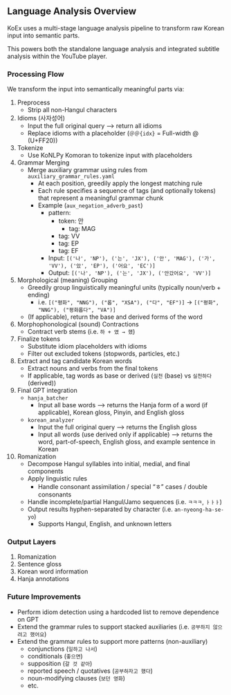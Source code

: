 ## Language Analysis Overview

KoEx uses a multi-stage language analysis pipeline to transform raw Korean input into semantic parts.

This powers both the standalone language analysis and integrated subtitle analysis within the YouTube player.

### Processing Flow

We transform the input into semantically meaningful parts via:

1. Preprocess
    - Strip all non-Hangul characters
2. Idioms (사자성어)
    - Input the full original query --> return all idioms 
    - Replace idioms with a placeholder (`＠＠{idx}` = Full-width @ (U+FF20))
3. Tokenize
    - Use KoNLPy Komoran to tokenize input with placeholders
4. Grammar Merging
    - Merge auxiliary grammar using rules from `auxiliary_grammar_rules.yaml`
        - At each position, greedily apply the longest matching rule
        - Each rule specifies a sequence of tags (and optionally tokens) that represent a meaningful grammar chunk
        - Example (`aux_negation_adverb_past`)
            - pattern:
                - token: 안
                    - tag: MAG
                - tag: VV
                - tag: EP
                - tag: EF
            - Input: `[('나', 'NP'), ('는', 'JX'), ('안', 'MAG'), ('가', 'VV'), ('았', 'EP'), ('어요', 'EC')]`
            - Output: `[('나', 'NP'), ('는', 'JX'), ('안갔어요', 'VV')]`
5. Morphological (meaning) Grouping
    - Greedily group linguistically meaningful units (typically noun/verb + ending)
        - i.e. `[("평화", "NNG"), ("롭", "XSA"), ("다", "EF")]` → `[("평화", "NNG"), ("평화롭다", "VA")]`
    - (If applicable), return the base and derived forms of the word
6. Morphophonological (sound) Contractions
    - Contract verb stems (i.e. `하 + 였 → 했`)
7. Finalize tokens
    - Substitute idiom placeholders with idioms
    - Filter out excluded tokens (stopwords, particles, etc.)
7. Extract and tag candidate Korean words
    - Extract nouns and verbs from the final tokens
    - If applicable, tag words as base or derived (`실천` (base) vs `실천하다` (derived))
8. Final GPT integration
    - `hanja_batcher`
        - Input all base words --> returns the Hanja form of a word (if applicable), Korean gloss, Pinyin, and English gloss 
    - `korean_analyzer`
        - Input the full original query --> returns the English gloss
        - Input all words (use derived only if applicable) --> returns the word, part-of-speech, English gloss, and example sentence in Korean
9. Romanization
    - Decompose Hangul syllables into initial, medial, and final components
    - Apply linguistic rules
        - Handle consonant assimilation / special “ㅎ” cases / double consonants
    - Handle incomplete/partial Hangul/Jamo sequences (i.e. `ㅋㅋㅋ`, `ㅏㅏㅏ`)
    - Output results hyphen-separated by character (i.e. `an-nyeong-ha-se-yo`)
        - Supports Hangul, English, and unknown letters

### Output Layers

1. Romanization
2. Sentence gloss
3. Korean word information
4. Hanja annotations

### Future Improvements
- Perform idiom detection using a hardcoded list to remove dependence on GPT
- Extend the grammar rules to support stacked auxiliaries (i.e. `공부하지 않으려고 했어요`)
- Extend the grammar rules to support more patterns (non-auxiliary)
    - conjunctions (`일하고 나서`)
    - conditionals (`좋으면`)
    - supposition (`갈 것 같아`)
    - reported speech / quotatives (`공부하자고 했다`)
    - noun-modifying clauses (`보던 영화`)
    - etc.